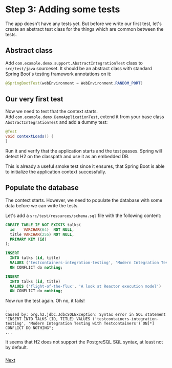 # Step 3: Adding some tests

The app doesn't have any tests yet. 
But before we write our first test, let's create an abstract test class for the things which are common between the tests.

## Abstract class

Add `com.example.demo.support.AbstractIntegrationTest` class to `src/test/java` sourceset. 
It should be an abstract class with standard Spring Boot's testing framework annotations on it:

```java
@SpringBootTest(webEnvironment = WebEnvironment.RANDOM_PORT)
```

## Our very first test

Now we need to test that the context starts.  
Add `com.example.demo.DemoApplicationTest`, extend it from your base class `AbstractIntegrationTest` and add a dummy test:

```java
@Test
void contextLoads() {
}
```

Run it and verify that the application starts and the test passes.
Spring will detect H2 on the classpath and use it as an embedded DB.

This is already a useful smoke test since it ensures, that Spring Boot is able to initialize the application context successfully.

## Populate the database

The context starts. 
However, we need to populate the database with some data before we can write the tests.

Let's add a `src/test/resources/schema.sql` file with the following content:

```sql
CREATE TABLE IF NOT EXISTS talks(
  id    VARCHAR(64)  NOT NULL,
  title VARCHAR(255) NOT NULL,
  PRIMARY KEY (id)
);

INSERT
  INTO talks (id, title)
  VALUES ('testcontainers-integration-testing', 'Modern Integration Testing with Testcontainers')
  ON CONFLICT do nothing;

INSERT
  INTO talks (id, title)
  VALUES ('flight-of-the-flux', 'A look at Reactor execution model')
  ON CONFLICT do nothing;
```

Now run the test again. Oh no, it fails!

```text
...
Caused by: org.h2.jdbc.JdbcSQLException: Syntax error in SQL statement "INSERT INTO TALKS (ID, TITLE) VALUES ('testcontainers-integration-testing', 'Modern Integration Testing with Testcontainers') ON[*] CONFLICT DO NOTHING";
...
```

It seems that H2 does not support the PostgreSQL SQL syntax, at least not by default.

### 
[Next](step-4-your-first-testcontainers-integration.md)